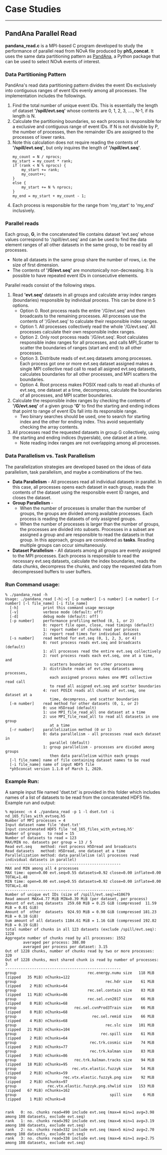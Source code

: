 # Case Studies

---
## PandAna Parallel Read

**pandana_read.c** is a MPI-based  C program developed to study the performance
of parallel read from NOvA file produced by **ph5_concat**. It uses the same
data partitioning pattern as [PandAna](https://bitbucket.org/mpaterno/pandana),
a Python package that can be used to select NOvA events of interest.

### Data Partitioning Pattern
PandAna's read data partitioning pattern divides the event IDs exclusively into
contiguous ranges of event IDs evenly among all processes. The implementation
includes the followings.
1. Find the total number of unique event IDs. This is essentially the length of
   dataset **'/spill/evt.seq'** whose contents are 0, 1, 2, 3, ...., N-1, if
   its length is N.
2. Calculate the partitioning boundaries, so each process is responsible for a
   exclusive and contiguous range of event IDs. If N is not divisible by P, the
   number of processes, then the remainder IDs are assigned to the processes of
   lower ranks.
3. Note this calculation does not require reading the contents of
   **'/spill/evt.seq'**, but only inquires the length of **'/spill/evt.seq'**.
   ```
   my_count = N / nprocs;
   my_start = my_count * rank;
   if (rank < N % nprocs) {
       my_start += rank;
       my_count++;
   }
   else {
       my_start += N % nprocs;
   }
   my_end = my_start + my_count - 1;
   ```
4. Each process is responsible for the range from 'my_start' to 'my_end' inclusively.

### Parallel reads
Each group, **G**, in the concatenated file contains dataset 'evt.seq' whose values 
correspond to '/spill/evt.seq' and can be used to find the data element ranges of
all other datasets in the same group, to be read by all processes.
   * Note all datasets in the same group share the number of rows, i.e. the
     size of first dimension.
   * The contents of **'/G/evt.seq'** are monotonically non-decreasing. It is
     possible to have repeated event IDs in consecutive elements.

Parallel reads consist of the following steps.
1. Read **'evt.seq'** datasets in all groups and calculate array index ranges
   (boundaries) responsible by individual process. This can be done in 5
   options.
   * Option 0. Root process reads the entire '/G/evt.seq' and then broadcasts 
     to the remaining processes. All processes use the contents of
     '/G/evt.seq' to calculate their responsible index ranges. 
   * Option 1. All processes collectively read the whole '/G/evt.seq'. All
     processes calculate their own responsible index ranges.
   * Option 2. Only root process reads '/G/evt.seq'. Root calculates
     responsible index ranges for all processes, and calls MPI_Scatter to 
     scatter the boundaries of ranges (start and end) to all other processes.
   * Option 3. Distribute reads of evt.seq datasets among processes. Each
     process got one or more evt.seq dataset assigned makes a single MPI
     collective read call to read all asigned evt.seq datasets, calculates
     boundaries for all other processes, and MPI scatters the boundaries.
   * Option 4. Root process makes POSIX read calls to read all chunks of
     evt.seq, one dataset at a time, decompress, calculate the boundaries
     of all processes, and MPI scatter boundaries.
2. Calculate the responsible index ranges by checking the contents of 
   **'/G/evt.seq'** of a given group **'G'** to find the starting and ending
   indices that point to range of event IDs fall into its responsible range.
   * Two binary searches should be used, one to search for starting index and
     the other for ending index. This avoid sequentially checking the array
     contents.
3. All processes read the requested datasets in group G collectively, using
   the starting and ending indices (hyperslab), one dataset at a time.
   * Note reading index ranges are not overlapping among all processes.

### Data Parallelism vs. Task Parallelism
The parallelization strategies are developed based on the ideas of data
parallelism, task parallelism, and maybe a combinations of the two.
* **Data Parallelism** - All processes read all individual datasets in
  parallel. In this case, all processes opens each dataset in each group, reads
  the contents of the dataset using the responsible event ID ranges, and closes
  the dataset.
* **Group Parallelism** -
  + When the number of processes is smaller than the number of groups, the
    groups are divided among available processes. Each process is reading the
    datasets of only assigned groups.
  + When the number of processes is larger than the number of groups, the
    processes are divided into subsets. Processes in a subset are assigned a
    group and are responsible to read the datasets in that group. In this
    approach, groups are considered as **tasks**. Reading multiple groups can
    occur simultaneously.
* **Dataset Parallelism** - All datasets among all groups are evenly assigned
  to the MPI processes. Each process is responsible to read the necessary
  evt.seq datasets, calculate the index boundaries, reads the data chunks,
  decompress the chunks, and copy the requested data from decompressed buffers
  to user buffers.

### Run Command usage:
  ```
  % ./pandana_read -h
  Usage: ./pandana_read [-h|-v] [-p number] [-s number] [-m number] [-r number] [-l file_name] [-i file_name]
    [-h]           print this command usage message
    [-v]           verbose mode (default: off)
    [-d]           debug mode (default: off)
    [-p number]    performance profiling method (0, 1, or 2)
                   0: report file open, close, read timings (default)
                   1: report number of chunks read per process
                   2: report read times for individual datasets
    [-s number]    read method for evt.seq (0, 1, 2, 3, or 4)
                   0: root process reads evt.seq and broadcasts (default)
                   1: all processes read the entire evt.seq collectively
                   2: root process reads each evt.seq, one at a time, and
                      scatters boundaries to other processes
                   3: distribute reads of evt.seq datasets among processes,
                      each assigned process makes one MPI collective read call
                      to read all asigned evt.seq and scatter boundaries
                   4: root POSIX reads all chunks of evt.seq, one dataset at a
                      time, decompress, and scatter boundaries
    [-m number]    read method for other datasets (0, 1, or 2)
                   0: use H5Dread (default)
                   1: use MPI_file_read_all one dataset at a time
                   2: use MPI_file_read_all to read all datasets in one group
                      at a time
    [-r number]    parallelization method (0 or 1)
                   0: data parallelism - all processes read each dataset in
                      parallel (default)
                   1: group parallelism - processes are divided among groups
                      then data parallelism within each groups
    [-l file_name] name of file containing dataset names to be read
    [-i file_name] name of input HDF5 file
    *ph5concat version 1.1.0 of March 1, 2020.
  ```

### Example Run:
A sample input file named 'dset.txt' is provided in this folder which includes
names of a list of datasets to be read from the concatenated HDF5 file.
Example run and output:
  ```
  % mpiexec -n 4 ./pandana_read -p 1 -l dset.txt -i nd_165_files_with_evtseq.h5
  Number of MPI processes = 4
  Input dataset name file 'dset.txt'
  Input concatenated HDF5 file 'nd_165_files_with_evtseq.h5'
  Number of groups   to read = 15
  Number of datasets to read = 123
  MAX/MIN no. datasets per group = 13 / 5
  Read evt.seq    method: root process H5Dread and broadcasts
  Read datasets   method: H5Dread, one dataset at a time
  Parallelization method: data parallelism (all processes read individual datasets in parallel)
  ----------------------------------------------------
  MAX and MIN among all 4 processes
  MAX time: open=0.00 evt.seq=0.55 datasets=0.92 close=0.00 inflate=0.00 TOTAL=1.48
  MIN time: open=0.00 evt.seq=0.55 datasets=0.92 close=0.00 inflate=0.00 TOTAL=1.48
  ----------------------------------------------------
  Number of unique evt IDs (size of /spill/evt.seq)=410679
  Read amount MAX=4.77 MiB MIN=0.39 MiB (per dataset, per process)
  Amount of evt.seq datasets  259.68 MiB = 0.25 GiB (compressed  11.59 MiB = 0.01 GiB)
  Amount of  other  datasets  924.93 MiB = 0.90 GiB (compressed 181.23 MiB = 0.18 GiB)
  Sum amount of all datasets 1184.61 MiB = 1.16 GiB (compressed 192.82 MiB = 0.19 GiB)
  total number of chunks in all 123 datasets (exclude /spill/evt.seq): 1228
  Aggregate number of chunks read by all processes: 1552
          averaged per process: 388.00
          averaged per process per dataset: 3.15
  Out of 1228 chunks, number of chunks read by two or more processes: 320
  Out of 1228 chunks, most shared chunk is read by number of processes: 3
  ----------------------------------------------------
  group                                rec.energy.numu size   118 MiB (zipped   35 MiB) nChunks=122
  group                                        rec.hdr size    61 MiB (zipped    2 MiB) nChunks=64
  group                                rec.sel.contain size    83 MiB (zipped   11 MiB) nChunks=86
  group                                rec.sel.cvn2017 size    66 MiB (zipped    8 MiB) nChunks=68
  group                          rec.sel.cvnProd3Train size    66 MiB (zipped    8 MiB) nChunks=68
  group                                  rec.sel.remid size    66 MiB (zipped    4 MiB) nChunks=68
  group                                        rec.slc size   101 MiB (zipped   21 MiB) nChunks=104
  group                                      rec.spill size    61 MiB (zipped    2 MiB) nChunks=64
  group                                 rec.trk.cosmic size    74 MiB (zipped    2 MiB) nChunks=77
  group                                 rec.trk.kalman size    83 MiB (zipped    3 MiB) nChunks=86
  group                          rec.trk.kalman.tracks size    94 MiB (zipped   18 MiB) nChunks=95
  group                         rec.vtx.elastic.fuzzyk size    54 MiB (zipped    2 MiB) nChunks=59
  group                     rec.vtx.elastic.fuzzyk.png size    92 MiB (zipped    2 MiB) nChunks=97
  group              rec.vtx.elastic.fuzzyk.png.shwlid size   153 MiB (zipped   67 MiB) nChunks=162
  group                                          spill size     6 MiB (zipped    1 MiB) nChunks=8


  rank   0: no. chunks read=490 include evt.seq (max=4 min=1 avg=3.98 among 108 datasets, exclude evt.seq)
  rank   1: no. chunks read=392 include evt.seq (max=6 min=1 avg=3.19 among 108 datasets, exclude evt.seq)
  rank   2: no. chunks read=332 include evt.seq (max=5 min=2 avg=2.70 among 108 datasets, exclude evt.seq)
  rank   3: no. chunks read=338 include evt.seq (max=6 min=1 avg=2.75 among 108 datasets, exclude evt.seq)
  ```
---
